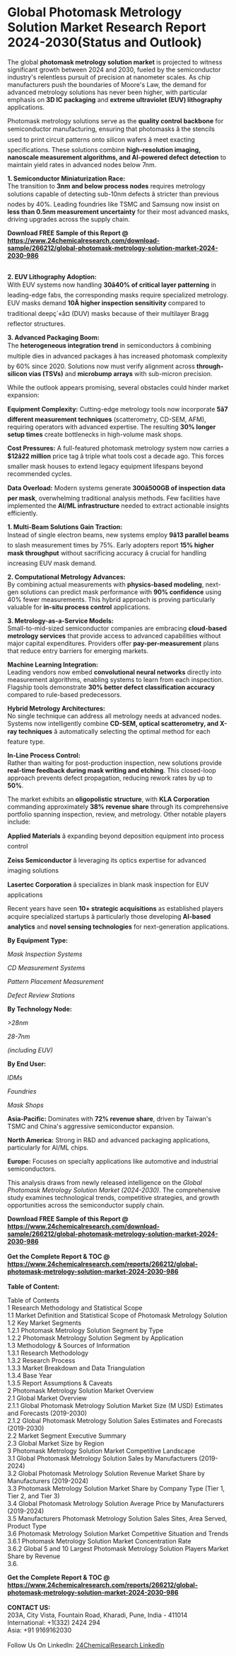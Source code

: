<h1>Global Photomask Metrology Solution Market Research Report 2024-2030(Status and Outlook)</h1><p>The global <strong>photomask metrology solution market</strong> is projected to witness significant growth between 2024 and 2030, fueled by the semiconductor industry's relentless pursuit of precision at nanometer scales. As chip manufacturers push the boundaries of Moore's Law, the demand for advanced metrology solutions has never been higher, with particular emphasis on <strong>3D IC packaging</strong> and <strong>extreme ultraviolet (EUV) lithography</strong> applications.</p><p>Photomask metrology solutions serve as the <strong>quality control backbone</strong> for semiconductor manufacturing, ensuring that photomasks â the stencils used to print circuit patterns onto silicon wafers â meet exacting specifications. These solutions combine <strong>high-resolution imaging, nanoscale measurement algorithms, and AI-powered defect detection</strong> to maintain yield rates in advanced nodes below 7nm.</p><p><strong>1. Semiconductor Miniaturization Race:</strong><br>
The transition to <strong>3nm and below process nodes</strong> requires metrology solutions capable of detecting sub-10nm defects â stricter than previous nodes by 40%. Leading foundries like TSMC and Samsung now insist on <strong>less than 0.5nm measurement uncertainty</strong> for their most advanced masks, driving upgrades across the supply chain.</p><div><b>Download FREE Sample of this Report @ 
            <a href="https://www.24chemicalresearch.com/download-sample/266212/global-photomask-metrology-solution-market-2024-2030-986">
            https://www.24chemicalresearch.com/download-sample/266212/global-photomask-metrology-solution-market-2024-2030-986</a></b></div><br><p><strong>2. EUV Lithography Adoption:</strong><br>
With EUV systems now handling <strong>30â40% of critical layer patterning</strong> in leading-edge fabs, the corresponding masks require specialized metrology. EUV masks demand <strong>10Ã higher inspection sensitivity</strong> compared to traditional deepç´«å¤ (DUV) masks because of their multilayer Bragg reflector structures.</p><p><strong>3. Advanced Packaging Boom:</strong><br>
The <strong>heterogeneous integration trend</strong> in semiconductors â combining multiple dies in advanced packages â has increased photomask complexity by 60% since 2020. Solutions now must verify alignment across <strong>through-silicon vias (TSVs)</strong> and <strong>microbump arrays</strong> with sub-micron precision.</p><p>While the outlook appears promising, several obstacles could hinder market expansion:</p><p><strong>Equipment Complexity:</strong> Cutting-edge metrology tools now incorporate <strong>5â7 different measurement techniques</strong> (scatterometry, CD-SEM, AFM), requiring operators with advanced expertise. The resulting <strong>30% longer setup times</strong> create bottlenecks in high-volume mask shops.</p><p><strong>Cost Pressures:</strong> A full-featured photomask metrology system now carries a <strong>$12â22 million</strong> price tag â triple what tools cost a decade ago. This forces smaller mask houses to extend legacy equipment lifespans beyond recommended cycles.</p><p><strong>Data Overload:</strong> Modern systems generate <strong>300â500GB of inspection data per mask</strong>, overwhelming traditional analysis methods. Few facilities have implemented the <strong>AI/ML infrastructure</strong> needed to extract actionable insights efficiently.</p><p><strong>1. Multi-Beam Solutions Gain Traction:</strong><br>
Instead of single electron beams, new systems employ <strong>9â13 parallel beams</strong> to slash measurement times by 75%. Early adopters report <strong>15% higher mask throughput</strong> without sacrificing accuracy â crucial for handling increasing EUV mask demand.</p><p><strong>2. Computational Metrology Advances:</strong><br>
By combining actual measurements with <strong>physics-based modeling</strong>, next-gen solutions can predict mask performance with <strong>90% confidence</strong> using 40% fewer measurements. This hybrid approach is proving particularly valuable for <strong>in-situ process control</strong> applications.</p><p><strong>3. Metrology-as-a-Service Models:</strong><br>
Small-to-mid-sized semiconductor companies are embracing <strong>cloud-based metrology services</strong> that provide access to advanced capabilities without major capital expenditures. Providers offer <strong>pay-per-measurement</strong> plans that reduce entry barriers for emerging markets.</p><p><strong>Machine Learning Integration:</strong><br>
    Leading vendors now embed <strong>convolutional neural networks</strong> directly into measurement algorithms, enabling systems to learn from each inspection. Flagship tools demonstrate <strong>30% better defect classification accuracy</strong> compared to rule-based predecessors.</p><p><strong>Hybrid Metrology Architectures:</strong><br>
    No single technique can address all metrology needs at advanced nodes. Systems now intelligently combine <strong>CD-SEM, optical scatterometry, and X-ray techniques</strong> â automatically selecting the optimal method for each feature type.</p><p><strong>In-Line Process Control:</strong><br>
    Rather than waiting for post-production inspection, new solutions provide <strong>real-time feedback during mask writing and etching</strong>. This closed-loop approach prevents defect propagation, reducing rework rates by up to <strong>50%</strong>.</p><p>The market exhibits an <strong>oligopolistic structure</strong>, with <strong>KLA Corporation</strong> commanding approximately <strong>38% revenue share</strong> through its comprehensive portfolio spanning inspection, review, and metrology. Other notable players include:</p><p><strong>Applied Materials</strong> â expanding beyond deposition equipment into process control</p><p><strong>Zeiss Semiconductor</strong> â leveraging its optics expertise for advanced imaging solutions</p><p><strong>Lasertec Corporation</strong> â specializes in blank mask inspection for EUV applications</p><p>Recent years have seen <strong>10+ strategic acquisitions</strong> as established players acquire specialized startups â particularly those developing <strong>AI-based analytics</strong> and <strong>novel sensing technologies</strong> for next-generation applications.</p><p><strong>By Equipment Type:</strong></p><p><em>Mask Inspection Systems</em></p><p><em>CD Measurement Systems</em></p><p><em>Pattern Placement Measurement</em></p><p><em>Defect Review Stations</em></p><p><strong>By Technology Node:</strong></p><p><em>&gt;28nm</em></p><p><em>28-7nm</em></p><p><em> (including EUV)</em></p><p><strong>By End User:</strong></p><p><em>IDMs</em></p><p><em>Foundries</em></p><p><em>Mask Shops</em></p><p><strong>Asia-Pacific:</strong> Dominates with <strong>72% revenue share</strong>, driven by Taiwan's TSMC and China's aggressive semiconductor expansion.</p><p><strong>North America:</strong> Strong in R&amp;D and advanced packaging applications, particularly for AI/ML chips.</p><p><strong>Europe:</strong> Focuses on specialty applications like automotive and industrial semiconductors.</p><p>This analysis draws from newly released intelligence on the <em>Global Photomask Metrology Solution Market (2024-2030)</em>. The comprehensive study examines technological trends, competitive strategies, and growth opportunities across the semiconductor supply chain.</p><div><b>Download FREE Sample of this Report @ 
            <a href="https://www.24chemicalresearch.com/download-sample/266212/global-photomask-metrology-solution-market-2024-2030-986">
            https://www.24chemicalresearch.com/download-sample/266212/global-photomask-metrology-solution-market-2024-2030-986</a></b></div><br><div><b>Get the Complete Report & TOC @ 
            <a href="https://www.24chemicalresearch.com/reports/266212/global-photomask-metrology-solution-market-2024-2030-986">
            https://www.24chemicalresearch.com/reports/266212/global-photomask-metrology-solution-market-2024-2030-986</a></b></div><br>
            <b>Table of Content:</b><p>Table of Contents<br />
1 Research Methodology and Statistical Scope<br />
1.1 Market Definition and Statistical Scope of Photomask Metrology Solution<br />
1.2 Key Market Segments<br />
1.2.1 Photomask Metrology Solution Segment by Type<br />
1.2.2 Photomask Metrology Solution Segment by Application<br />
1.3 Methodology & Sources of Information<br />
1.3.1 Research Methodology<br />
1.3.2 Research Process<br />
1.3.3 Market Breakdown and Data Triangulation<br />
1.3.4 Base Year<br />
1.3.5 Report Assumptions & Caveats<br />
2 Photomask Metrology Solution Market Overview<br />
2.1 Global Market Overview<br />
2.1.1 Global Photomask Metrology Solution Market Size (M USD) Estimates and Forecasts (2019-2030)<br />
2.1.2 Global Photomask Metrology Solution Sales Estimates and Forecasts (2019-2030)<br />
2.2 Market Segment Executive Summary<br />
2.3 Global Market Size by Region<br />
3 Photomask Metrology Solution Market Competitive Landscape<br />
3.1 Global Photomask Metrology Solution Sales by Manufacturers (2019-2024)<br />
3.2 Global Photomask Metrology Solution Revenue Market Share by Manufacturers (2019-2024)<br />
3.3 Photomask Metrology Solution Market Share by Company Type (Tier 1, Tier 2, and Tier 3)<br />
3.4 Global Photomask Metrology Solution Average Price by Manufacturers (2019-2024)<br />
3.5 Manufacturers Photomask Metrology Solution Sales Sites, Area Served, Product Type<br />
3.6 Photomask Metrology Solution Market Competitive Situation and Trends<br />
3.6.1 Photomask Metrology Solution Market Concentration Rate<br />
3.6.2 Global 5 and 10 Largest Photomask Metrology Solution Players Market Share by Revenue<br />
3.6.</p><div><b>Get the Complete Report & TOC @ 
            <a href="https://www.24chemicalresearch.com/reports/266212/global-photomask-metrology-solution-market-2024-2030-986">
            https://www.24chemicalresearch.com/reports/266212/global-photomask-metrology-solution-market-2024-2030-986</a></b></div><br><b>CONTACT US:</b><br>
            203A, City Vista, Fountain Road, Kharadi, Pune, India - 411014<br>
            International: +1(332) 2424 294<br>
            Asia: +91 9169162030 <br><br>
            Follow Us On LinkedIn: <a href="https://www.linkedin.com/company/24chemicalresearch/">24ChemicalResearch LinkedIn</a>